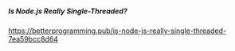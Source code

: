 ##### Is Node.js Really Single-Threaded?
https://betterprogramming.pub/is-node-js-really-single-threaded-7ea59bcc8d64